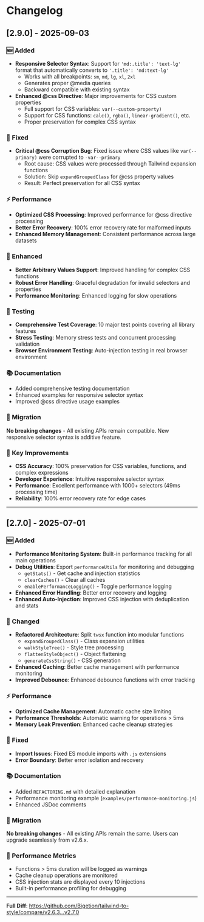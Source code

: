 # Changelog

## [2.9.0] - 2025-09-03

### 🆕 Added
- **Responsive Selector Syntax**: Support for `'md:.title': 'text-lg'` format that automatically converts to `'.title': 'md:text-lg'`
  - Works with all breakpoints: `sm`, `md`, `lg`, `xl`, `2xl`
  - Generates proper @media queries
  - Backward compatible with existing syntax
- **Enhanced @css Directive**: Major improvements for CSS custom properties
  - Full support for CSS variables: `var(--custom-property)`
  - Support for CSS functions: `calc()`, `rgba()`, `linear-gradient()`, etc.
  - Proper preservation for complex CSS syntax

### 🐛 Fixed
- **Critical @css Corruption Bug**: Fixed issue where CSS values like `var(--primary)` were corrupted to `-var--primary`
  - Root cause: CSS values were processed through Tailwind expansion functions
  - Solution: Skip `expandGroupedClass` for @css property values
  - Result: Perfect preservation for all CSS syntax

### ⚡ Performance
- **Optimized CSS Processing**: Improved performance for @css directive processing
- **Better Error Recovery**: 100% error recovery rate for malformed inputs
- **Enhanced Memory Management**: Consistent performance across large datasets

### 🔧 Enhanced
- **Better Arbitrary Values Support**: Improved handling for complex CSS functions
- **Robust Error Handling**: Graceful degradation for invalid selectors and properties
- **Performance Monitoring**: Enhanced logging for slow operations

### 🧪 Testing
- **Comprehensive Test Coverage**: 10 major test points covering all library features
- **Stress Testing**: Memory stress tests and concurrent processing validation
- **Browser Environment Testing**: Auto-injection testing in real browser environment

### 📚 Documentation
- Added comprehensive testing documentation
- Enhanced examples for responsive selector syntax
- Improved @css directive usage examples

### 🔄 Migration
**No breaking changes** - All existing APIs remain compatible. New responsive selector syntax is additive feature.

### 🎯 Key Improvements
- **CSS Accuracy**: 100% preservation for CSS variables, functions, and complex expressions
- **Developer Experience**: Intuitive responsive selector syntax
- **Performance**: Excellent performance with 1000+ selectors (49ms processing time)
- **Reliability**: 100% error recovery rate for edge cases

---

## [2.7.0] - 2025-07-01

### 🆕 Added
- **Performance Monitoring System**: Built-in performance tracking for all main operations
- **Debug Utilities**: Export `performanceUtils` for monitoring and debugging
  - `getStats()` - Get cache and injection statistics
  - `clearCaches()` - Clear all caches
  - `enablePerformanceLogging()` - Toggle performance logging
- **Enhanced Error Handling**: Better error recovery and logging
- **Enhanced Auto-Injection**: Improved CSS injection with deduplication and stats

### 🔧 Changed
- **Refactored Architecture**: Split `twsx` function into modular functions
  - `expandGroupedClass()` - Class expansion utilities
  - `walkStyleTree()` - Style tree processing
  - `flattenStyleObject()` - Object flattening
  - `generateCssString()` - CSS generation
- **Enhanced Caching**: Better cache management with performance monitoring
- **Improved Debounce**: Enhanced debounce functions with error tracking

### ⚡ Performance
- **Optimized Cache Management**: Automatic cache size limiting
- **Performance Thresholds**: Automatic warning for operations > 5ms
- **Memory Leak Prevention**: Enhanced cache cleanup strategies

### 🐛 Fixed
- **Import Issues**: Fixed ES module imports with `.js` extensions
- **Error Boundary**: Better error isolation and recovery

### 📚 Documentation
- Added `REFACTORING.md` with detailed explanation
- Performance monitoring example (`examples/performance-monitoring.js`)
- Enhanced JSDoc comments

### 🔄 Migration
**No breaking changes** - All existing APIs remain the same. Users can upgrade seamlessly from v2.6.x.

### 🎯 Performance Metrics
- Functions > 5ms duration will be logged as warnings
- Cache cleanup operations are monitored
- CSS injection stats are displayed every 10 injections
- Built-in performance profiling for debugging

---

**Full Diff**: https://github.com/Bigetion/tailwind-to-style/compare/v2.6.3...v2.7.0
